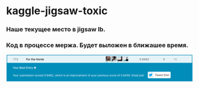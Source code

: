 # kaggle-jigsaw-toxic
### Наше текущее место в jigsaw lb.
### Код в процессе мержа. Будет выложен в ближашее время.
![Current place](/jigsaw_lb.png)
